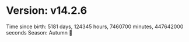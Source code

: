 # Version: v14.2.6
Time since birth: 5181 days, 124345 hours, 7460700 minutes, 447642000 seconds
Season: Autumn 🍁
